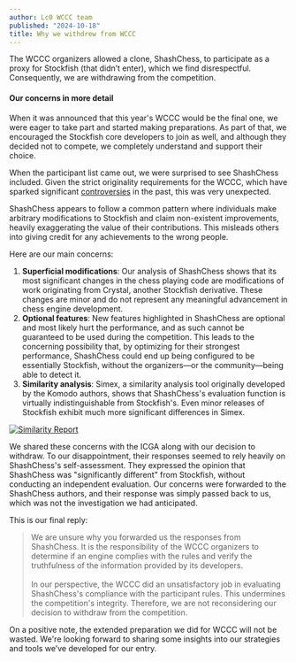 ```yaml
---
author: Lc0 WCCC team
published: "2024-10-18"
title: Why we withdrew from WCCC
---
```


The WCCC organizers allowed a clone, ShashChess, to participate as a proxy for Stockfish (that didn’t enter), which we find disrespectful. Consequently, we are withdrawing from the competition.

<!--more-->

#### Our concerns in more detail

When it was announced that this year's WCCC would be the final one, we were eager to take part and started making preparations. As part of that, we encouraged the Stockfish core developers to join as well, and although they decided not to compete, we completely understand and support their choice.

When the participant list came out, we were surprised to see ShashChess included. Given the strict originality requirements for the WCCC, which have sparked significant [controversies](https://www.chessprogramming.org/Rybka_Controversy) in the past, this was very unexpected.

ShashChess appears to follow a common pattern where individuals make arbitrary modifications to Stockfish and claim non-existent improvements, heavily exaggerating the value of their contributions. This misleads others into giving credit for any achievements to the wrong people.

Here are our main concerns:

1. **Superficial modifications**: Our analysis of ShashChess shows that its most significant changes in the chess playing code are modifications of work originating from Crystal, another Stockfish derivative. These changes are minor and do not represent any meaningful advancement in chess engine development.
2. **Optional features**: New features highlighted in ShashChess are optional and most likely hurt the performance, and as such cannot be guaranteed to be used during the competition. This leads to the concerning possibility that, by optimizing for their strongest performance, ShashChess could end up being configured to be essentially Stockfish, without the organizers—or the community—being able to detect it.
3. **Similarity analysis**: Simex, a similarity analysis tool originally developed by the Komodo authors, shows that ShashChess's evaluation function is virtually indistinguishable from Stockfish's. Even minor releases of Stockfish exhibit much more significant differences in Simex.


[![Similarity Report](shashc10.png)](https://talkchess.com/forum3/viewtopic.php?p=968072#p968072)

We shared these concerns with the ICGA along with our decision to withdraw. To our disappointment, their responses seemed to rely heavily on ShashChess's self-assessment. They expressed the opinion that ShashChess was "significantly different" from Stockfish, without conducting an independent evaluation. Our concerns were forwarded to the ShashChess authors, and their response was simply passed back to us, which was not the investigation we had anticipated.

This is our final reply:

> We are unsure why you forwarded us the responses from ShashChess. It is the responsibility of the WCCC organizers to determine if an engine complies with the rules and verify the truthfulness of the information provided by its developers.  
> &nbsp;  
> In our perspective, the WCCC did an unsatisfactory job in evaluating ShashChess's compliance with the participant rules. This undermines the competition's integrity. Therefore, we are not reconsidering our decision to withdraw from the competition.

On a positive note, the extended preparation we did for WCCC will not be wasted. We're looking forward to sharing some insights into our strategies and tools we’ve developed for our entry.

